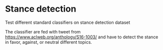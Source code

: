 # Stance detection

Test different standard classifiers on stance detection dataset


The classifier are fed with tweet from https://www.aclweb.org/anthology/S16-1003/ and have to detect the stance in favor, against, or neutral different topics.  
